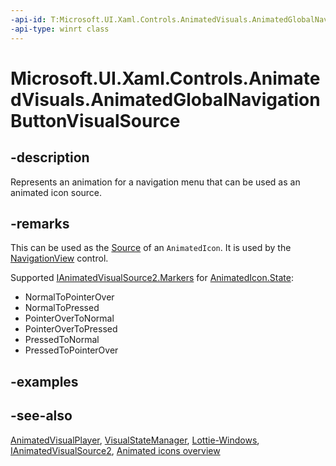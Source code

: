 ```yaml
---
-api-id: T:Microsoft.UI.Xaml.Controls.AnimatedVisuals.AnimatedGlobalNavigationButtonVisualSource
-api-type: winrt class
---
```


# Microsoft.UI.Xaml.Controls.AnimatedVisuals.AnimatedGlobalNavigationButtonVisualSource

<!--
public sealed class AnimatedGlobalNavigationButtonVisualSource : Microsoft.UI.Xaml.Controls.IAnimatedVisualSource2
-->

## -description

Represents an animation for a navigation menu that can be used as an animated icon source.

## -remarks

This can be used as the [Source](../microsoft.ui.xaml.controls/animatedicon_source.md) of an `AnimatedIcon`. It is used by the [NavigationView](../microsoft.ui.xaml.controls/navigationview.md) control.

Supported [IAnimatedVisualSource2.Markers](../microsoft.ui.xaml.controls/ianimatedvisualsource2_markers.md) for [AnimatedIcon.State](../microsoft.ui.xaml.controls/animatedicon_state.md):

- NormalToPointerOver  
- NormalToPressed
- PointerOverToNormal  
- PointerOverToPressed
- PressedToNormal
- PressedToPointerOver

## -examples

## -see-also

[AnimatedVisualPlayer](../microsoft.ui.xaml.controls/animatedvisualplayer.md), [VisualStateManager](/uwp/api/windows.ui.xaml.visualstatemanager), [Lottie-Windows](/windows/communitytoolkit/animations/lottie), [IAnimatedVisualSource2](../microsoft.ui.xaml.controls/ianimatedvisualsource2.md), [Animated icons overview](/windows/apps/design/controls/animated-icon)
